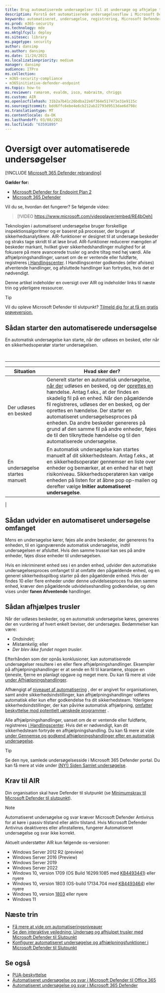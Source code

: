 ```yaml
---
title: Brug automatiserede undersøgelser til at undersøge og afhjælpe trusler
description: Forstå det automatiserede undersøgelsesflow i Microsoft Defender til slutpunkt.
keywords: automatiseret, undersøgelse, registrering, Microsoft Defender til Slutpunkt
ms.prod: m365-security
ms.technology: mde
ms.mktglfcycl: deploy
ms.sitesec: library
ms.pagetype: security
author: dansimp
ms.author: dansimp
ms.date: 11/24/2021
ms.localizationpriority: medium
manager: dansimp
audience: ITPro
ms.collection:
- m365-security-compliance
- m365initiative-defender-endpoint
ms.topic: how-to
ms.reviewer: ramarom, evaldm, isco, mabraitm, chriggs
ms.custom: AIR
ms.openlocfilehash: 31b2a7b41c26bdba22e6f364e517471e31e9115c
ms.sourcegitcommit: bdd6ffc6ebe4e6cb212ab22793d9513dae6d798c
ms.translationtype: MT
ms.contentlocale: da-DK
ms.lasthandoff: 03/08/2022
ms.locfileid: "63591895"
---
```

# <a name="overview-of-automated-investigations"></a>Oversigt over automatiserede undersøgelser

[!INCLUDE [Microsoft 365 Defender rebranding](../../includes/microsoft-defender.md)]

**Gælder for:**
- [Microsoft Defender for Endpoint Plan 2](https://go.microsoft.com/fwlink/p/?linkid=2154037)
- [Microsoft 365 Defender](https://go.microsoft.com/fwlink/?linkid=2118804)

Vil du se, hvordan det fungerer? Se følgende video:

> [!VIDEO https://www.microsoft.com/videoplayer/embed/RE4bOeh]

Teknologien i automatiseret undersøgelse bruger forskellige inspektionsalgoritmer og er baseret på processer, der bruges af sikkerhedsanalytikere. AIR-funktioner er designet til at undersøge beskeder og straks tage skridt til at løse brud. AIR-funktioner reducerer mængden af beskeder markant, hvilket giver sikkerhedshandlinger mulighed for at fokusere på mere avancerede trusler og andre tiltag med høj værdi. Alle afhjælpningshandlinger, uanset om de er ventende eller fuldførte, registreres [i Handlingscenter](auto-investigation-action-center.md). I Handlingscenter godkendes (eller afvises) afventende handlinger, og afsluttede handlinger kan fortrydes, hvis det er nødvendigt.

Denne artikel indeholder en oversigt over AIR og indeholder links til næste trin og yderligere ressourcer.

> [!TIP]
> Vil du opleve Microsoft Defender til slutpunkt? [Tilmeld dig for at få en gratis prøveversion.](https://signup.microsoft.com/create-account/signup?products=7f379fee-c4f9-4278-b0a1-e4c8c2fcdf7e&ru=https://aka.ms/MDEp2OpenTrial?ocid=docs-wdatp-automated-investigations-abovefoldlink)

## <a name="how-the-automated-investigation-starts"></a>Sådan starter den automatiserede undersøgelse

En automatisk undersøgelse kan starte, når der udløses en besked, eller når en sikkerhedsoperatør starter undersøgelsen.

<br>

****

|Situation|Hvad sker der?|
|---|---|
|Der udløses en besked|Generelt starter en automatisk undersøgelse, [når der](review-alerts.md) udløses en besked, og der [oprettes en](view-incidents-queue.md) hændelse. Antag f.eks., at der findes en skadelig fil på en enhed. Når den pågældende fil registreres, udløses der en besked, og der oprettes en hændelse. Der starter en automatiseret undersøgelsesproces på enheden. Da andre beskeder genereres på grund af den samme fil på andre enheder, føjes de til den tilknyttede hændelse og til den automatiserede undersøgelse.|
|En undersøgelse startes manuelt|En automatisk undersøgelse kan startes manuelt af dit sikkerhedsteam. Antag f.eks., at en sikkerhedsoperatør gennemser en liste over enheder og bemærker, at en enhed har et højt risikoniveau. Sikkerhedsoperatøren kan vælge enheden på listen for at åbne pop op-mailen og derefter vælge **Initier automatiseret undersøgelse**.|
|

## <a name="how-an-automated-investigation-expands-its-scope"></a>Sådan udvider en automatiseret undersøgelse omfanget

Mens en undersøgelse kører, føjes alle andre beskeder, der genereres fra enheden, til en igangværende automatisk undersøgelse, indtil undersøgelsen er afsluttet. Hvis den samme trussel kan ses på andre enheder, føjes disse enheder til undersøgelsen.

Hvis en inkrimineret enhed ses i en anden enhed, udvider den automatiske undersøgelsesproces omfanget til at omfatte den pågældende enhed, og en generel sikkerhedsspilbog starter på den pågældende enhed. Hvis der findes 10 eller flere enheder under denne udvidelsesproces fra den samme enhed, kræver den pågældende udvidelseshandling godkendelse, og den vises under **fanen Afventende** handlinger.

## <a name="how-threats-are-remediated"></a>Sådan afhjælpes trusler

Når der udløses beskeder, og en automatisk undersøgelse køres, genereres der en vurdering af hvert enkelt beviser, der undersøges. Bedømmelser kan være:

- *Ondsindet*;
- *Mistænkelig;* eller
- *Der blev ikke fundet nogen trusler*.

Efterhånden som der opnås konklusioner, kan automatiserede undersøgelser resultere i en eller flere afhjælpningshandlinger. Eksempler på afhjælpningshandlinger er at sende en fil til karantæne, stoppe en tjeneste, fjerne en planlagt opgave og meget mere. Du kan få mere at vide [under Afhjælpningshandlinger](manage-auto-investigation.md#remediation-actions).

Afhængigt af [niveauet af automatisering](automation-levels.md) , der er angivet for organisationen, samt andre sikkerhedsindstillinger, kan afhjælpningshandlinger udføres automatisk eller kun efter godkendelse fra dit sikkerhedsteam. Yderligere sikkerhedsindstillinger, der kan påvirke automatisk afhjælpning, [omfatter beskyttelse mod potentielt uønskede programmer](/windows/security/threat-protection/microsoft-defender-antivirus/detect-block-potentially-unwanted-apps-microsoft-defender-antivirus) .

Alle afhjælpningshandlinger, uanset om de er ventende eller fuldførte, registreres [i Handlingscenter](auto-investigation-action-center.md). Hvis det er nødvendigt, kan dit sikkerhedsteam fortryde en afhjælpningshandling. Du kan få mere at vide [under Gennemse og godkend afhjælpningshandlinger efter en automatisk undersøgelse](/microsoft-365/security/defender-endpoint/manage-auto-investigation).

> [!TIP]
> Se den nye, samlede undersøgelsesside i Microsoft 365 Defender portal. Du kan få mere at vide under [(NY!) Siden Samlet undersøgelse](/microsoft-365/security/defender/m365d-autoir-results#new-unified-investigation-page).

## <a name="requirements-for-air"></a>Krav til AIR

Din organisation skal have Defender til slutpunkt (se [Minimumskrav til Microsoft Defender til slutpunkt](minimum-requirements.md)).

> [!NOTE]
> Automatiseret undersøgelse og svar kræver Microsoft Defender Antivirus for at køre i passiv tilstand eller aktiv tilstand. Hvis Microsoft Defender Antivirus deaktiveres eller afinstalleres, fungerer Automatiseret undersøgelse og svar ikke korrekt.

Aktuelt understøtter AIR kun følgende os-versioner:

- Windows Server 2012 R2 (preview)
- Windows Server 2016 (Preview)
- Windows Server 2019
- Windows Server 2022
- Windows 10, version 1709 (OS Build 16299.1085 med [KB4493441](https://support.microsoft.com/help/4493441/windows-10-update-kb4493441)) eller nyere
- Windows 10, version 1803 (OS-build 17134.704 med [KB4493464](https://support.microsoft.com/help/4493464/windows-10-update-kb4493464)) eller nyere
- Windows 10, version [1803](/windows/release-information/status-windows-10-1809-and-windows-server-2019) eller nyere
- Windows 11

## <a name="next-steps"></a>Næste trin

- [Få mere at vide om automatiseringsniveauer](automation-levels.md)
- [Se den interaktive vejledning: Undersøg og afhjulpet trusler med Microsoft Defender til Slutpunkt](https://aka.ms/MDATP-IR-Interactive-Guide)
- [Konfigurer automatiseret undersøgelse og afhjælpningsfunktioner i Microsoft Defender til Slutpunkt](configure-automated-investigations-remediation.md)

## <a name="see-also"></a>Se også

- [PUA-beskyttelse](/windows/security/threat-protection/microsoft-defender-antivirus/detect-block-potentially-unwanted-apps-microsoft-defender-antivirus)
- [Automatiseret undersøgelse og svar i Microsoft Defender til Office 365](/microsoft-365/security/office-365-security/office-365-air)
- [Automatiseret undersøgelse og svar i Microsoft 365 Defender](/microsoft-365/security/defender/m365d-autoir)
